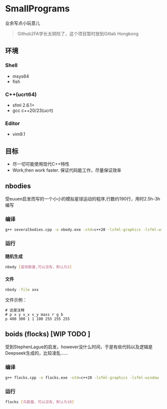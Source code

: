 # SmallPrograms
 业余写点小玩意儿

>Github2FA学长太阴险了，这个项目暂时放到Gitlab Hongkong

## 环境
### Shell
- msys64
- fish
### C++(ucrt64)
- sfml 2.6.1+
- gcc c++20/23(ucrt)
### Editor
- vim9.1

## 目标
- 尽一切可能使用现代C++特性
- Work,then work faster. 保证代码能工作，尽量保证效率

## nbodies
受euuen启发而写的一个小小的模拟星球运动的程序,行数约190行，用时2.5h-3h编写
### 编译
```bash
g++ severalbodies.cpp -o nbody.exe -std=c++20 -lsfml-graphics -lsfml-window -lsfml-system
```
### 运行
#### 随机生成
```bash
nbody [星球数量,可以没有，默认为3]
```
#### 文件
```bash
nbody -file xxx
```
文件示例：
```
# 这是注释
# p x y v_x v_y mass r g b
p 400 300 1 1 100 255 255 255
```

## boids (flocks) [WIP TODO ]
受到StephenLague的启发，however没什么时间，于是有些代码以及逻辑是Deepseek生成的，比较凌乱......
### 编译
```bash
g++ flocks.cpp -o flocks.exe -std=c++20 -lsfml-graphics -lsfml-window -lsfml-system
```
### 运行
```bash
flocks [鸟数量，可以没有，默认为10]
```

